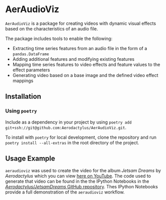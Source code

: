 # AerAudioViz

`AerAudioViz` is a package for creating videos with dynamic visual effects based on the characteristics of an audio file.

The package includes tools to enable the following:
* Extracting time series features from an audio file in the form of a `pandas.DataFrame`
* Adding additional features and modifying existing features
* Mapping time series features to video effects and feature values to the effect parameters
* Generating video based on a base image and the defined video effect mappings

## Installation

### Using `poetry`
Include as a dependency in your project by using `poetry add git+ssh://git@github.com:Aerodactylus/AerAudioViz.git`.

To install with `poetry` for local development, clone the repository and run `poetry install --all-extras` in the root directory of the project.

## Usage Example
`aeraudioviz` was used to create the video for the album *Jetsam Dreams* by *Aerodactylus* which you can view [here on YouTube](https://youtu.be/vkKwFKCnxnw). The code used to generate that video can be found in the the IPython Notebooks in the [*Aerodactylus/JetsamDreams* GitHub repository](https://github.com/Aerodactylus/JetsamDreamsVideo/). Thes IPython Notebooks provide a full demonstration of the `aeraudioviz` workflow. 
